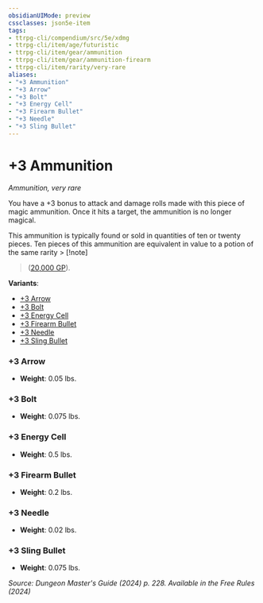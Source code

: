 ```yaml
---
obsidianUIMode: preview
cssclasses: json5e-item
tags:
- ttrpg-cli/compendium/src/5e/xdmg
- ttrpg-cli/item/age/futuristic
- ttrpg-cli/item/gear/ammunition
- ttrpg-cli/item/gear/ammunition-firearm
- ttrpg-cli/item/rarity/very-rare
aliases: 
- "+3 Ammunition"
- "+3 Arrow"
- "+3 Bolt"
- "+3 Energy Cell"
- "+3 Firearm Bullet"
- "+3 Needle"
- "+3 Sling Bullet"
---
```

# +3 Ammunition
*Ammunition, very rare*  



You have a +3 bonus to attack and damage rolls made with this piece of magic ammunition. Once it hits a target, the ammunition is no longer magical.

This ammunition is typically found or sold in quantities of ten or twenty pieces. Ten pieces of this ammunition are equivalent in value to a potion of the same rarity > [!note]
> ([20,000 GP](2-Mechanics/CLI/tables/magic-item-values-by-rarity-magic-item-rarities-and-values-xdmg.md)).

**Variants**:
- [+3 Arrow](#+3%20Arrow)
- [+3 Bolt](#+3%20Bolt)
- [+3 Energy Cell](#+3%20Energy%20Cell)
- [+3 Firearm Bullet](#+3%20Firearm%20Bullet)
- [+3 Needle](#+3%20Needle)
- [+3 Sling Bullet](#+3%20Sling%20Bullet)

### +3 Arrow

- **Weight**: 0.05 lbs.

### +3 Bolt

- **Weight**: 0.075 lbs.

### +3 Energy Cell

- **Weight**: 0.5 lbs.

### +3 Firearm Bullet

- **Weight**: 0.2 lbs.

### +3 Needle

- **Weight**: 0.02 lbs.

### +3 Sling Bullet

- **Weight**: 0.075 lbs.


*Source: Dungeon Master's Guide (2024) p. 228. Available in the Free Rules (2024)*
